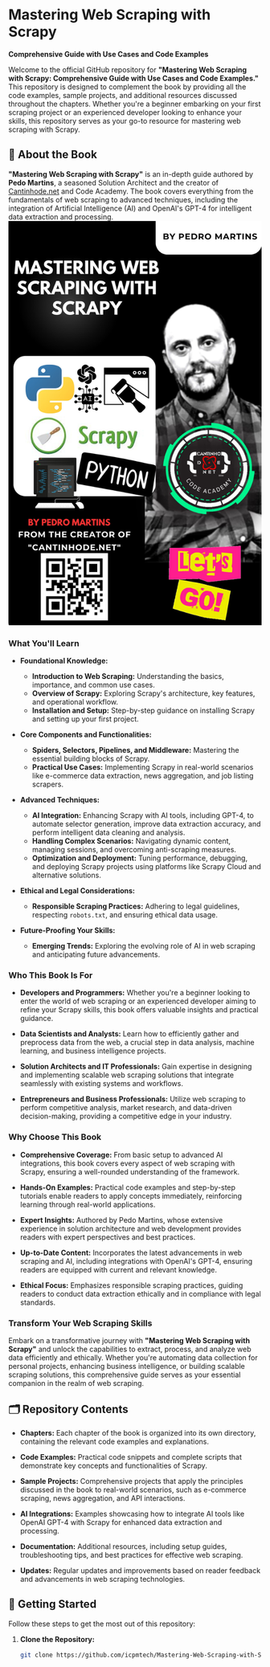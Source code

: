 # Mastering Web Scraping with Scrapy

**Comprehensive Guide with Use Cases and Code Examples**

Welcome to the official GitHub repository for **"Mastering Web Scraping with Scrapy: Comprehensive Guide with Use Cases and Code Examples."** This repository is designed to complement the book by providing all the code examples, sample projects, and additional resources discussed throughout the chapters. Whether you're a beginner embarking on your first scraping project or an experienced developer looking to enhance your skills, this repository serves as your go-to resource for mastering web scraping with Scrapy.

## 📖 About the Book

**"Mastering Web Scraping with Scrapy"** is an in-depth guide authored by **Pedo Martins**, a seasoned Solution Architect and the creator of [Cantinhode.net](https://cantinhode.net) and Code Academy. The book covers everything from the fundamentals of web scraping to advanced techniques, including the integration of Artificial Intelligence (AI) and OpenAI's GPT-4 for intelligent data extraction and processing.
![alt text](<Mastering Web Scraping with Scrapy.jpg>)

### **What You'll Learn**

- **Foundational Knowledge:**
  - **Introduction to Web Scraping:** Understanding the basics, importance, and common use cases.
  - **Overview of Scrapy:** Exploring Scrapy's architecture, key features, and operational workflow.
  - **Installation and Setup:** Step-by-step guidance on installing Scrapy and setting up your first project.

- **Core Components and Functionalities:**
  - **Spiders, Selectors, Pipelines, and Middleware:** Mastering the essential building blocks of Scrapy.
  - **Practical Use Cases:** Implementing Scrapy in real-world scenarios like e-commerce data extraction, news aggregation, and job listing scrapers.

- **Advanced Techniques:**
  - **AI Integration:** Enhancing Scrapy with AI tools, including GPT-4, to automate selector generation, improve data extraction accuracy, and perform intelligent data cleaning and analysis.
  - **Handling Complex Scenarios:** Navigating dynamic content, managing sessions, and overcoming anti-scraping measures.
  - **Optimization and Deployment:** Tuning performance, debugging, and deploying Scrapy projects using platforms like Scrapy Cloud and alternative solutions.

- **Ethical and Legal Considerations:**
  - **Responsible Scraping Practices:** Adhering to legal guidelines, respecting `robots.txt`, and ensuring ethical data usage.

- **Future-Proofing Your Skills:**
  - **Emerging Trends:** Exploring the evolving role of AI in web scraping and anticipating future advancements.

### **Who This Book Is For**

- **Developers and Programmers:** Whether you're a beginner looking to enter the world of web scraping or an experienced developer aiming to refine your Scrapy skills, this book offers valuable insights and practical guidance.

- **Data Scientists and Analysts:** Learn how to efficiently gather and preprocess data from the web, a crucial step in data analysis, machine learning, and business intelligence projects.

- **Solution Architects and IT Professionals:** Gain expertise in designing and implementing scalable web scraping solutions that integrate seamlessly with existing systems and workflows.

- **Entrepreneurs and Business Professionals:** Utilize web scraping to perform competitive analysis, market research, and data-driven decision-making, providing a competitive edge in your industry.

### **Why Choose This Book**

- **Comprehensive Coverage:** From basic setup to advanced AI integrations, this book covers every aspect of web scraping with Scrapy, ensuring a well-rounded understanding of the framework.

- **Hands-On Examples:** Practical code examples and step-by-step tutorials enable readers to apply concepts immediately, reinforcing learning through real-world applications.

- **Expert Insights:** Authored by Pedo Martins, whose extensive experience in solution architecture and web development provides readers with expert perspectives and best practices.

- **Up-to-Date Content:** Incorporates the latest advancements in web scraping and AI, including integrations with OpenAI's GPT-4, ensuring readers are equipped with current and relevant knowledge.

- **Ethical Focus:** Emphasizes responsible scraping practices, guiding readers to conduct data extraction ethically and in compliance with legal standards.

### **Transform Your Web Scraping Skills**

Embark on a transformative journey with **"Mastering Web Scraping with Scrapy"** and unlock the capabilities to extract, process, and analyze web data efficiently and ethically. Whether you're automating data collection for personal projects, enhancing business intelligence, or building scalable scraping solutions, this comprehensive guide serves as your essential companion in the realm of web scraping.

## 🗂️ Repository Contents

- **Chapters:** Each chapter of the book is organized into its own directory, containing the relevant code examples and explanations.

- **Code Examples:** Practical code snippets and complete scripts that demonstrate key concepts and functionalities of Scrapy.

- **Sample Projects:** Comprehensive projects that apply the principles discussed in the book to real-world scenarios, such as e-commerce scraping, news aggregation, and API interactions.

- **AI Integrations:** Examples showcasing how to integrate AI tools like OpenAI GPT-4 with Scrapy for enhanced data extraction and processing.

- **Documentation:** Additional resources, including setup guides, troubleshooting tips, and best practices for effective web scraping.

- **Updates:** Regular updates and improvements based on reader feedback and advancements in web scraping technologies.

## 🚀 Getting Started

Follow these steps to get the most out of this repository:

1. **Clone the Repository:**
   ```bash
   git clone https://github.com/icpmtech/Mastering-Web-Scraping-with-Scrapy.git
